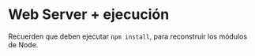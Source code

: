 # Web Server + ejecución

Recuerden que deben ejecutar ``` npm install ```, para reconstruir los módulos de Node.